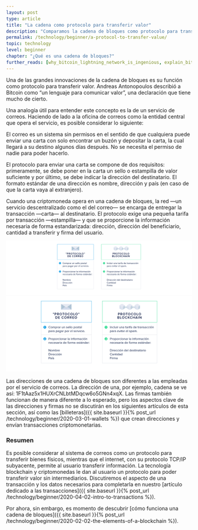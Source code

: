 ```yaml
---
layout: post
type: article
title: "La cadena como protocolo para transferir valor"
description: "Comparamos la cadena de bloques como protocolo para transferir dinero con el internet como protocolo para transferir información."
permalink: /technology/beginner/a-protocol-to-transfer-value/
topic: technology
level: beginner
chapter: "¿Qué es una cadena de bloques?"
further_reads: [why_bitcoin_lightning_network_is_ingenious, explain_bitcoin_like_im_five, money_as_language]
---
```


Una de las grandes innovaciones de la cadena de bloques es su función como protocolo para transferir valor. Andreas Antonopoulos describió a Bitcoin como “un lenguaje para comunicar valor”, una declaración que tiene mucho de cierto.

Una analogía útil para entender este concepto es la de un servicio de correos. Haciendo de lado a la oficina de correos como la entidad central que opera el servicio, es posible considerar lo siguiente:
  
El correo es un sistema sin permisos en el sentido de que cualquiera puede enviar una carta con solo encontrar un buzón y depositar la carta, la cual llegará a su destino algunos días después. No se necesita el permiso de nadie para poder hacerlo.

El protocolo para enviar una carta se compone de dos requisitos: primeramente, se debe poner en la carta un sello o estampilla de valor suficiente y por último, se debe indicar la dirección del destinatario. El formato estándar de una dirección es nombre, dirección y país (en caso de que la carta vaya al extranjero).

Cuando una criptomoneda opera en una cadena de bloques, la red —un servicio descentralizado como el del correo— se encarga de entregar la transacción —carta— al destinatario. El protocolo exige una pequeña tarifa por transacción —estampilla— y que se proporcione la información necesaria de forma estandarizada: dirección, dirección del beneficiario, cantidad a transferir y firma del usuario.

![Mail protocol in ES](/assets/post_files/technology/beginner/a-protocol-to-transfer-value/ES_mail_protocol_D.jpg)
![Mail protocol in ES](/assets/post_files/technology/beginner/a-protocol-to-transfer-value/ES_mail_protocol_M.jpg)

Las direcciones de una cadena de bloques son diferentes a las empleadas por el servicio de correos. La dirección de una, por ejemplo, cadena se ve así: 1F1tAaz5x1HUXrCNLbtMDqcw6o5GNn4xqX.
Las firmas también funcionan de manera diferente a lo esperado, pero los aspectos clave de las direcciones y firmas no se discutirán en los siguientes artículos de esta sección, así como las [billeteras]({{ site.baseurl }}{% post_url /technology/beginner/2020-03-01-wallets %}) que crean direcciones y envían transacciones criptomonetarias.

### Resumen

Es posible considerar al sistema de correos como un protocolo para transferir bienes físicos, mientras que el internet, con su protocolo TCP/IP subyacente, permite al usuario transferir información. La tecnología blockchain y criptomonedas le dan al usuario un protocolo para poder transferir valor sin intermediarios. Discutiremos el aspecto de una transacción y los datos necesarios para completarla en nuestro [artículo dedicado a las transacciones]({{ site.baseurl }}{% post_url /technology/beginner/2020-04-02-intro-to-transactions %}).

Por ahora, sin embargo, es momento de descubrir [cómo funciona una cadena de bloques]({{ site.baseurl }}{% post_url /technology/beginner/2020-02-02-the-elements-of-a-blockchain %}).

